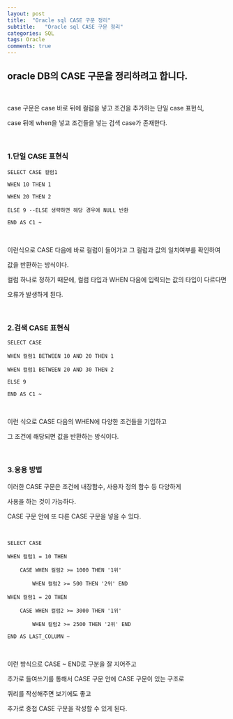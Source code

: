 ```yaml
---
layout: post
title:  "Oracle sql CASE 구문 정리"
subtitle:   "Oracle sql CASE 구문 정리"
categories: SQL
tags: Oracle
comments: true
---
```


## oracle DB의 CASE 구문을 정리하려고 합니다.

<br/>

case 구문은 case 바로 뒤에 컬럼을 넣고 조건을 추가하는 단일 case 표현식,

case 뒤에 when을 넣고 조건들을 넣는 검색 case가 존재한다.

<br/>

### 1.단일 CASE 표현식

    SELECT CASE 컬럼1 

    WHEN 10 THEN 1

    WHEN 20 THEN 2

    ELSE 9 --ELSE 생략하면 해당 경우에 NULL 반환

    END AS C1 ~

<br/>

이런식으로 CASE 다음에 바로 컬럼이 들어가고 그 컬럼과 값의 일치여부를 확인하여

값을 반환하는 방식이다.

컬럼 하나로 정하기 때문에, 컬럼 타입과 WHEN 다음에 입력되는 값의 타입이 다르다면

오류가 발생하게 된다.

<br/>

### 2.검색 CASE 표현식

    SELECT CASE

    WHEN 컬럼1 BETWEEN 10 AND 20 THEN 1

    WHEN 컬럼1 BETWEEN 20 AND 30 THEN 2

    ELSE 9

    END AS C1 ~

<br/>

이런 식으로 CASE 다음의 WHEN에 다양한 조건들을 기입하고

그 조건에 해당되면 값을 반환하는 방식이다.

<br/>

### 3.응용 방법

이러한 CASE 구문은 조건에 내장함수, 사용자 정의 함수 등 다양하게

사용을 하는 것이 가능하다.

CASE 구문 안에 또 다른 CASE 구문을 넣을 수 있다.

<br/>

    SELECT CASE

    WHEN 컬럼1 = 10 THEN

        CASE WHEN 컬럼2 >= 1000 THEN '1위'

            WHEN 컬럼2 >= 500 THEN '2위' END

    WHEN 컬럼1 = 20 THEN

        CASE WHEN 컬럼2 >= 3000 THEN '1위'

            WHEN 컬럼2 >= 2500 THEN '2위' END

    END AS LAST_COLUMN ~

<br/>

이런 방식으로 CASE ~ END로 구분을 잘 지어주고

추가로 들여쓰기를 통해서 CASE 구문 안에 CASE 구문이 있는 구조로

쿼리를 작성해주면 보기에도 좋고

추가로 중첩 CASE 구문을 작성할 수 있게 된다.
